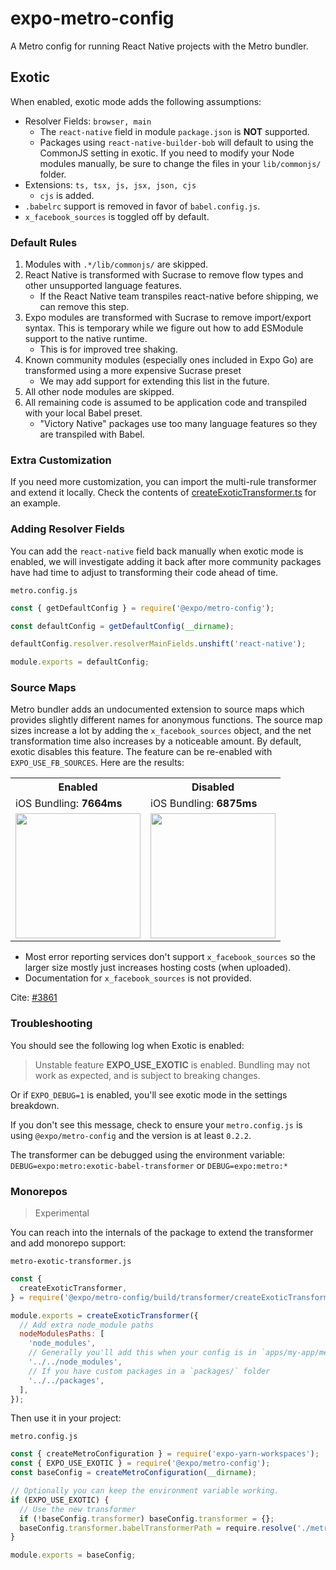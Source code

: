 # expo-metro-config

A Metro config for running React Native projects with the Metro bundler.

## Exotic

When enabled, exotic mode adds the following assumptions:

- Resolver Fields: `browser, main`
  - The `react-native` field in module `package.json` is **NOT** supported.
  - Packages using `react-native-builder-bob` will default to using the CommonJS setting in exotic. If you need to modify your Node modules manually, be sure to change the files in your `lib/commonjs/` folder.
- Extensions: `ts, tsx, js, jsx, json, cjs`
  - `cjs` is added.
- `.babelrc` support is removed in favor of `babel.config.js`.
- `x_facebook_sources` is toggled off by default.

### Default Rules

1. Modules with `.*/lib/commonjs/` are skipped.
2. React Native is transformed with Sucrase to remove flow types and other unsupported language features.
   - If the React Native team transpiles react-native before shipping, we can remove this step.
3. Expo modules are transformed with Sucrase to remove import/export syntax. This is temporary while we figure out how to add ESModule support to the native runtime.
   - This is for improved tree shaking.
4. Known community modules (especially ones included in Expo Go) are transformed using a more expensive Sucrase preset
   - We may add support for extending this list in the future.
5. All other node modules are skipped.
6. All remaining code is assumed to be application code and transpiled with your local Babel preset.
   - "Victory Native" packages use too many language features so they are transpiled with Babel.

### Extra Customization

If you need more customization, you can import the multi-rule transformer and extend it locally. Check the contents of [createExoticTransformer.ts](./src/transformer/createExoticTransformer.ts) for an example.

### Adding Resolver Fields 

You can add the `react-native` field back manually when exotic mode is enabled, we will investigate adding it back after more community packages have had time to adjust to transforming their code ahead of time.

`metro.config.js`
```js
const { getDefaultConfig } = require('@expo/metro-config');

const defaultConfig = getDefaultConfig(__dirname);

defaultConfig.resolver.resolverMainFields.unshift('react-native');

module.exports = defaultConfig;
```

### Source Maps

Metro bundler adds an undocumented extension to source maps which provides slightly different names for anonymous functions. The source map sizes increase a lot by adding the `x_facebook_sources` object, and the net transformation time also increases by a noticeable amount. By default, exotic disables this feature. The feature can be re-enabled with `EXPO_USE_FB_SOURCES`. Here are the results:

<table>
<tr>
    <th>Enabled</th>
    <th>Disabled</th>
  </tr>
 <tr>
    <td>iOS Bundling: <b>7664ms</b></td>
    <td>iOS Bundling: <b>6875ms</b></td>
  </tr>
 <tr>
    <td><img src="https://user-images.githubusercontent.com/9664363/134078785-c9b0d93d-3dfb-4552-b786-b45059e10c3b.png" width="200" /></td>
    <td><img src="https://user-images.githubusercontent.com/9664363/134078781-9f79e9d8-56c7-4e20-952f-8214deb3f0ca.png" width="200" /></td>
  </tr>
</table>

- Most error reporting services don't support `x_facebook_sources` so the larger size mostly just increases hosting costs (when uploaded).
- Documentation for `x_facebook_sources` is not provided.

Cite: [#3861](https://github.com/expo/expo-cli/pull/3861)


### Troubleshooting

You should see the following log when Exotic is enabled:

> Unstable feature **EXPO_USE_EXOTIC** is enabled. Bundling may not work as expected, and is subject to breaking changes.

Or if `EXPO_DEBUG=1` is enabled, you'll see exotic mode in the settings breakdown.

If you don't see this message, check to ensure your `metro.config.js` is using `@expo/metro-config` and the version is at least `0.2.2`.

The transformer can be debugged using the environment variable: `DEBUG=expo:metro:exotic-babel-transformer` or `DEBUG=expo:metro:*`

### Monorepos

> Experimental

You can reach into the internals of the package to extend the transformer and add monorepo support:

`metro-exotic-transformer.js`

```js
const {
  createExoticTransformer,
} = require('@expo/metro-config/build/transformer/createExoticTransformer');

module.exports = createExoticTransformer({
  // Add extra node_module paths
  nodeModulesPaths: [
    'node_modules',
    // Generally you'll add this when your config is in `apps/my-app/metro.config.js`
    '../../node_modules',
    // If you have custom packages in a `packages/` folder
    '../../packages',
  ],
});
```

Then use it in your project:

`metro.config.js`

```js
const { createMetroConfiguration } = require('expo-yarn-workspaces');
const { EXPO_USE_EXOTIC } = require('@expo/metro-config');
const baseConfig = createMetroConfiguration(__dirname);

// Optionally you can keep the environment variable working.
if (EXPO_USE_EXOTIC) {
  // Use the new transformer
  if (!baseConfig.transformer) baseConfig.transformer = {};
  baseConfig.transformer.babelTransformerPath = require.resolve('./metro-exotic-transformer');
}

module.exports = baseConfig;
```
